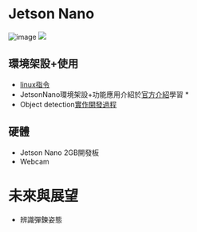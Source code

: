 # Jetson Nano

![image](https://user-images.githubusercontent.com/79196121/172728531-c276e906-85ff-4257-b0e3-47430f007527.png)
![](https://i.imgur.com/P385sbt.gif)

## 環境架設+使用
* <a href="https://hackmd.io/@Mrcamel/ByOT6teoF">linux指令</a>
* JetsonNano環境架設+功能應用介紹於<a href="https://github.com/dusty-nv/jetson-inference">官方介紹</a>學習
  * 
* Object detection<a href="https://hackmd.io/NasoNE1uRbar1bACno685w?view">實作開發過程</a>

## 硬體
* Jetson Nano 2GB開發板
* Webcam

# 未來與展望
* 辨識彈鍊姿態
